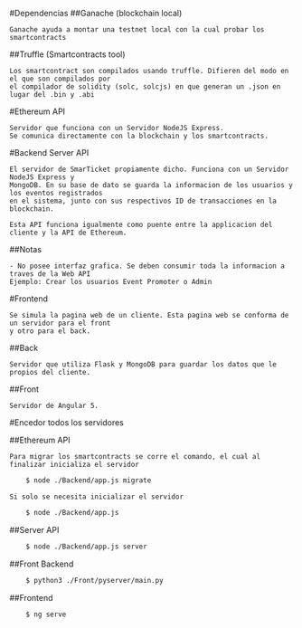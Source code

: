 #Dependencias
##Ganache (blockchain local)

    Ganache ayuda a montar una testnet local con la cual probar los smartcontracts

##Truffle (Smartcontracts tool)

    Los smartcontract son compilados usando truffle. Difieren del modo en el que son compilados por
    el compilador de solidity (solc, solcjs) en que generan un .json en lugar del .bin y .abi


#Ethereum API

    Servidor que funciona con un Servidor NodeJS Express.
    Se comunica directamente con la blockchain y los smartcontracts.

#Backend Server API

    El servidor de SmarTicket propiamente dicho. Funciona con un Servidor NodeJS Express y
    MongoDB. En su base de dato se guarda la informacion de los usuarios y los eventos registrados
    en el sistema, junto con sus respectivos ID de transacciones en la blockchain.

    Esta API funciona igualmente como puente entre la applicacion del cliente y la API de Ethereum.

##Notas

    - No posee interfaz grafica. Se deben consumir toda la informacion a traves de la Web API
    Ejemplo: Crear los usuarios Event Promoter o Admin

#Frontend

    Se simula la pagina web de un cliente. Esta pagina web se conforma de un servidor para el front
    y otro para el back.

##Back

    Servidor que utiliza Flask y MongoDB para guardar los datos que le propios del cliente.

##Front

    Servidor de Angular 5.



#Encedor todos los servidores

##Ethereum API

    Para migrar los smartcontracts se corre el comando, el cual al finalizar inicializa el servidor
``` bash
    $ node ./Backend/app.js migrate
```
    Si solo se necesita inicializar el servidor
``` bash
    $ node ./Backend/app.js
```

##Server API

``` bash
    $ node ./Backend/app.js server
```

##Front Backend

``` bash
    $ python3 ./Front/pyserver/main.py
```

##Frontend

``` bash
    $ ng serve
```
